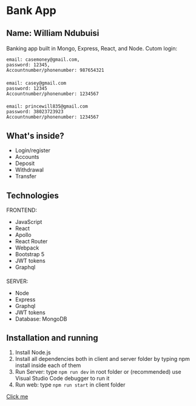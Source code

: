 # Bank App

## Name: William Ndubuisi

####

Banking app built in Mongo, Express, React, and Node.
Cutom login:

    email: casemoney@gmail.com,
    password: 12345,
    Accountnumber/phonenumber: 987654321
#### 
    email: casey@gmail.com
    password: 12345
    Accountnumber/phonenumber: 1234567
####
    email: princewill835@gmail.com
    password: 38023723923
    Accountnumber/phonenumber: 1234567


## What's inside?

- Login/register
- Accounts
- Deposit
- Withdrawal
- Transfer

## Technologies

FRONTEND:

- JavaScript
- React
- Apollo
- React Router
- Webpack
- Bootstrap 5
- JWT tokens
- Graphql

####

SERVER:

- Node
- Express
- Graphql
- JWT tokens
- Database: MongoDB

## Installation and running

1. Install Node.js
2. Install all dependencies both in client and server folder by typing npm install inside each of them
3. Run Server: type `npm run dev` in root folder or (recommended) use Visual Studio Code debugger to run it
4. Run web: type `npm run start` in client folder

[Click me](https://www.google.com)
